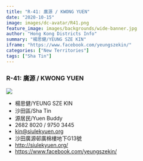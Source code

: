 ```yaml
---
title: "R-41: 廣源 / KWONG YUEN"
date: "2020-10-15"
image: images/dc-avatar/R41.png
feature_image: images/backgrounds/wide-banner.jpg
author: "Hong Kong Districts Info"
summary: "楊思健/YEUNG SZE KIN"
iframe: "https://www.facebook.com/yeungszekin/"
categories: ["New Territories"]
tags: ["Sha Tin"]
---
```


### R-41: 廣源 / KWONG YUEN  
![](/images/dc-avatar/R41.png)  

 - 楊思健/YEUNG SZE KIN  
 - 沙田區/Sha Tin  
 - 源居民/Yuen Buddy  
 - 2682 8020 / 9750 3445  
 - kin@siulekyuen.org  
 - 沙田廣源邨廣棉樓地下G13號  
 - http://siulekyuen.org/  
 - https://www.facebook.com/yeungszekin/
